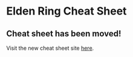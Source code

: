# Elden Ring Cheat Sheet

## Cheat sheet has been moved!
Visit the new cheat sheet site [here](https://sleepwalking.dev/projects-things/elden-ring-cheet-sheet/).